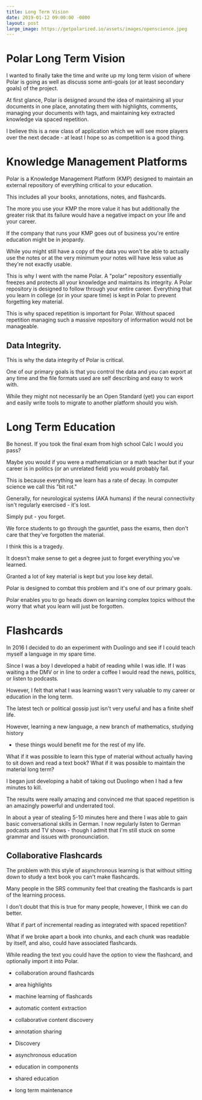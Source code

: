 ```yaml
---
title: Long Term Vision  
date: 2019-01-12 09:00:00 -0800
layout: post
large_image: https://getpolarized.io/assets/images/openscience.jpeg
---
```


# Polar Long Term Vision

I wanted to finally take the time and write up my long term vision of where
Polar is going as well as discuss some anti-goals (or at least secondary goals)
of the project.

At first glance, Polar is designed around the idea of maintaining all your
documents in one place, annotating them with highlights, comments, managing your
documents with tags, and maintaining key extracted knowledge via spaced
repetition.

I believe this is a new class of application which we will see more players over
the next decade - at least I hope so as competition is a good thing.

# Knowledge Management Platforms

Polar is a Knowledge Management Platform (KMP) designed to maintain an external 
repository of everything critical to your education.

This includes all your books, annotations, notes, and flashcards.

The more you use your KMP the more value it has but additionally the greater 
risk that its failure would have a negative impact on your life and your career.

If the company that runs your KMP goes out of business you're entire education 
might be in jeopardy.

While you might still have a copy of the data you won't be able to actually 
use the notes or at the very minimum your notes will have less value as they're
not exactly usable.

This is why I went with the name Polar.  A "polar" repository essentially freezes
and protects all your knowledge and maintains its integrity.  A Polar repository
is designed to follow through your entire career.  Everything that you learn in 
college (or in your spare time) is kept in Polar to prevent forgetting key 
material.

This is why spaced repetition is important for Polar.  Without spaced repetition 
managing such a massive repository of information would not be manageable.    

## Data Integrity.

This is why the data integrity of Polar is critical.

One of our primary goals is that you control the data and you can export at 
any time and the file formats used are self describing and easy to work with.

While they might not necessarily be an Open Standard (yet) you can export 
and easily write tools to migrate to another platform should you wish.

# Long Term Education

Be honest. If you took the final exam from high school Calc I would you pass?

Maybe you would if you were a mathematician or a math teacher but if your career
is in politics (or an unrelated field) you would probably fail.

This is because everything we learn has a rate of decay.  In computer science
we call this "bit rot."

Generally, for neurological systems (AKA humans) if the neural connectivity 
isn't regularly exercised - it's lost.  

Simply put - you forget.

We force students to go through the gauntlet, pass the exams, then don't care 
that they've forgotten the material.

I think this is a tragedy.

It doesn't make sense to get a degree just to forget everything you've learned.

Granted a lot of key material is kept but you lose key detail.

Polar is designed to combat this problem and it's one of our primary goals.

Polar enables you to go heads down on learning complex topics without the worry
that what you learn will just be forgotten.   

# Flashcards

In 2016 I decided to do an experiment with Duolingo and see if I could teach
myself a language in my spare time.

Since I was a boy I developed a habit of reading while I was idle.  If I was 
waiting a the DMV or in line to order a coffee I would read the news, politics, 
or listen to podcasts.

However, I felt that what I was learning wasn't very valuable to my career or 
education in the long term.

The latest tech or political gossip just isn't very useful and has a finite 
shelf life. 

However, learning a new language, a new branch of mathematics, studying history 
- these things would benefit me for the rest of my life. 

What if it was possible to learn this type of material without actually having 
to sit down and read a text book?  What if it was possible to maintain the 
material long term?  

I began just developing a habit of taking out Duolingo when I had a few minutes
to kill.

The results were really amazing and convinced me that spaced repetition is an
amazingly powerful and underrated tool.

In about a year of stealing 5-10 minutes here and there I was able to gain 
basic conversational skills in German.  I now regularly listen to German 
podcasts and TV shows - though I admit that I'm still stuck on some grammar 
and issues with pronounciation.

## Collaborative Flashcards

The problem with this style of asynchronous learning is that without sitting
down to study a text book you can't make flashcards.

Many people in the SRS community feel that creating the flashcards is part of 
the learning process.  

I don't doubt that this is true for many people, however, I think we can do 
better.

What if part of incremental reading as integrated with spaced repetition?

What if we broke apart a book into chunks, and each chunk was readable by itself, 
and also, could have associated flashcards.

While reading the text you could have the option to view the flashcard, and 
optionally import it into Polar.   
  
  

- collaboration around flashcards
- area highlights 
- machine learning of flashcards
- automatic content extraction
- collaborative content discovery
- annotation sharing  
- Discovery


- asynchronous education
- education in components
- shared education
- long term maintenance 
